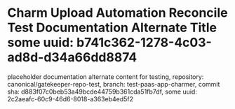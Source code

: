 # Charm Upload Automation Reconcile Test Documentation Alternate Title some uuid: b741c362-1278-4c03-ad8d-d34a66dd8874
 placeholder documentation alternate content for testing,  repository: canonical/gatekeeper-repo-test,  branch: test-paas-app-charmer,  commit sha: d883f07c0beb53a49bcde44759b361cda51fb7df,  some uuid: 2c2aeafc-60c9-46d6-8018-a363eb4ed5f2
